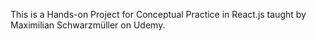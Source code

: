 This is a Hands-on Project for Conceptual Practice in React.js taught by Maximilian Schwarzmüller on Udemy.